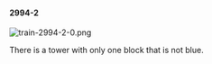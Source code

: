 #### 2994-2
![train-2994-2-0.png](https://github.com/lil-lab/nlvr/raw/master/nlvr/train/images/62/train-2994-2-0.png "train-2994-2-0.png")

There is a tower with only one block that is not blue.